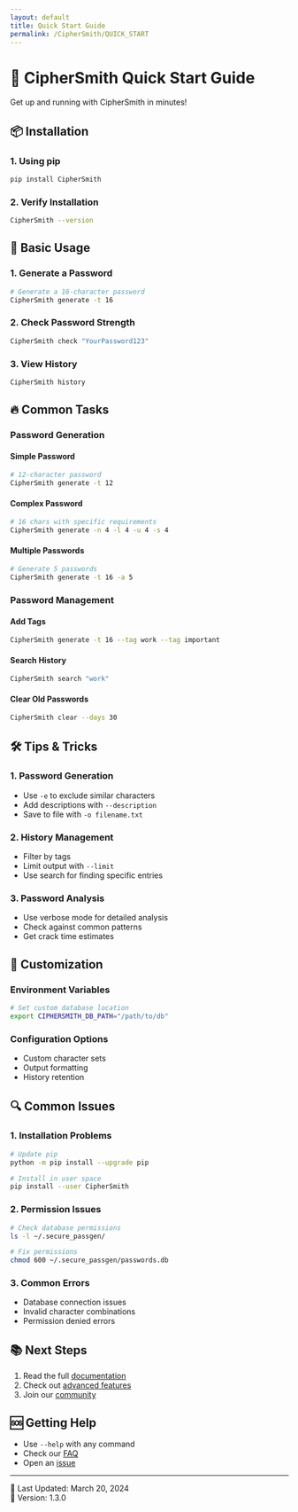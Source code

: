 ```yaml
---
layout: default
title: Quick Start Guide
permalink: /CipherSmith/QUICK_START
---
```


# 🚀 CipherSmith Quick Start Guide

Get up and running with CipherSmith in minutes!

## 📦 Installation

### 1. Using pip
```bash
pip install CipherSmith
```

### 2. Verify Installation
```bash
CipherSmith --version
```

## 🎯 Basic Usage

### 1. Generate a Password
```bash
# Generate a 16-character password
CipherSmith generate -t 16
```

### 2. Check Password Strength
```bash
CipherSmith check "YourPassword123"
```

### 3. View History
```bash
CipherSmith history
```

## 🔥 Common Tasks

### Password Generation

#### Simple Password
```bash
# 12-character password
CipherSmith generate -t 12
```

#### Complex Password
```bash
# 16 chars with specific requirements
CipherSmith generate -n 4 -l 4 -u 4 -s 4
```

#### Multiple Passwords
```bash
# Generate 5 passwords
CipherSmith generate -t 16 -a 5
```

### Password Management

#### Add Tags
```bash
CipherSmith generate -t 16 --tag work --tag important
```

#### Search History
```bash
CipherSmith search "work"
```

#### Clear Old Passwords
```bash
CipherSmith clear --days 30
```

## 🛠️ Tips & Tricks

### 1. Password Generation
- Use `-e` to exclude similar characters
- Add descriptions with `--description`
- Save to file with `-o filename.txt`

### 2. History Management
- Filter by tags
- Limit output with `--limit`
- Use search for finding specific entries

### 3. Password Analysis
- Use verbose mode for detailed analysis
- Check against common patterns
- Get crack time estimates

## 🎨 Customization

### Environment Variables
```bash
# Set custom database location
export CIPHERSMITH_DB_PATH="/path/to/db"
```

### Configuration Options
- Custom character sets
- Output formatting
- History retention

## 🔍 Common Issues

### 1. Installation Problems
```bash
# Update pip
python -m pip install --upgrade pip

# Install in user space
pip install --user CipherSmith
```

### 2. Permission Issues
```bash
# Check database permissions
ls -l ~/.secure_passgen/

# Fix permissions
chmod 600 ~/.secure_passgen/passwords.db
```

### 3. Common Errors
- Database connection issues
- Invalid character combinations
- Permission denied errors

## 📚 Next Steps

1. Read the full [documentation](./README.md)
2. Check out [advanced features](./API_REFERENCE.md)
3. Join our [community](https://github.com/Amul-Thantharate/CipherSmith/discussions)

## 🆘 Getting Help

- Use `--help` with any command
- Check our [FAQ](./README.md#frequently-asked-questions)
- Open an [issue](https://github.com/Amul-Thantharate/CipherSmith/issues)

---
📅 Last Updated: March 20, 2024  
🔄 Version: 1.3.0

